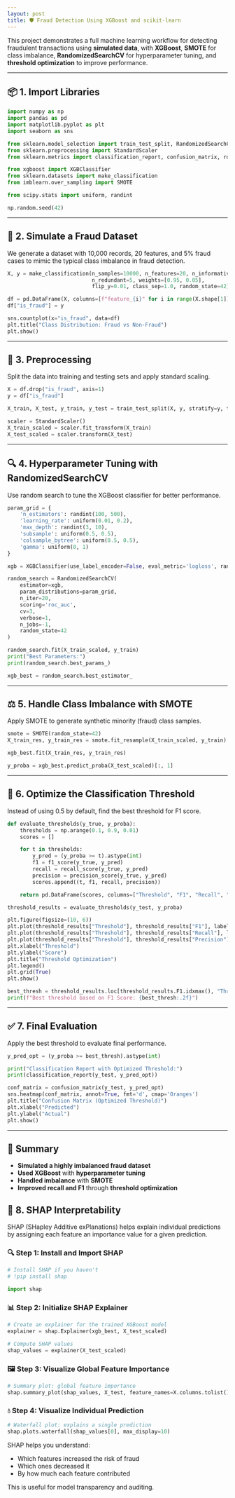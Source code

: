 ```yaml
---
layout: post
title: 🛡️ Fraud Detection Using XGBoost and scikit-learn
---
```

This project demonstrates a full machine learning workflow for detecting fraudulent transactions using **simulated data**, with **XGBoost**, **SMOTE** for class imbalance, **RandomizedSearchCV** for hyperparameter tuning, and **threshold optimization** to improve performance.

---

## 📦 1. Import Libraries

```python
import numpy as np
import pandas as pd
import matplotlib.pyplot as plt
import seaborn as sns

from sklearn.model_selection import train_test_split, RandomizedSearchCV
from sklearn.preprocessing import StandardScaler
from sklearn.metrics import classification_report, confusion_matrix, roc_auc_score, roc_curve, f1_score, recall_score, precision_score

from xgboost import XGBClassifier
from sklearn.datasets import make_classification
from imblearn.over_sampling import SMOTE

from scipy.stats import uniform, randint

np.random.seed(42)
```

---

## 🧪 2. Simulate a Fraud Dataset

We generate a dataset with 10,000 records, 20 features, and 5% fraud cases to mimic the typical class imbalance in fraud detection.

```python
X, y = make_classification(n_samples=10000, n_features=20, n_informative=10,
                           n_redundant=5, weights=[0.95, 0.05],
                           flip_y=0.01, class_sep=1.0, random_state=42)

df = pd.DataFrame(X, columns=[f"feature_{i}" for i in range(X.shape[1])])
df["is_fraud"] = y

sns.countplot(x="is_fraud", data=df)
plt.title("Class Distribution: Fraud vs Non-Fraud")
plt.show()
```

---

## 🧹 3. Preprocessing

Split the data into training and testing sets and apply standard scaling.

```python
X = df.drop("is_fraud", axis=1)
y = df["is_fraud"]

X_train, X_test, y_train, y_test = train_test_split(X, y, stratify=y, test_size=0.2, random_state=42)

scaler = StandardScaler()
X_train_scaled = scaler.fit_transform(X_train)
X_test_scaled = scaler.transform(X_test)
```

---

## 🔍 4. Hyperparameter Tuning with RandomizedSearchCV

Use random search to tune the XGBoost classifier for better performance.

```python
param_grid = {
    'n_estimators': randint(100, 500),
    'learning_rate': uniform(0.01, 0.2),
    'max_depth': randint(3, 10),
    'subsample': uniform(0.5, 0.5),
    'colsample_bytree': uniform(0.5, 0.5),
    'gamma': uniform(0, 1)
}

xgb = XGBClassifier(use_label_encoder=False, eval_metric='logloss', random_state=42)

random_search = RandomizedSearchCV(
    estimator=xgb,
    param_distributions=param_grid,
    n_iter=20,
    scoring='roc_auc',
    cv=3,
    verbose=1,
    n_jobs=-1,
    random_state=42
)

random_search.fit(X_train_scaled, y_train)
print("Best Parameters:")
print(random_search.best_params_)

xgb_best = random_search.best_estimator_
```

---

## ⚖️ 5. Handle Class Imbalance with SMOTE

Apply SMOTE to generate synthetic minority (fraud) class samples.

```python
smote = SMOTE(random_state=42)
X_train_res, y_train_res = smote.fit_resample(X_train_scaled, y_train)

xgb_best.fit(X_train_res, y_train_res)

y_proba = xgb_best.predict_proba(X_test_scaled)[:, 1]
```

---

## 🎯 6. Optimize the Classification Threshold

Instead of using 0.5 by default, find the best threshold for F1 score.

```python
def evaluate_thresholds(y_true, y_proba):
    thresholds = np.arange(0.1, 0.9, 0.01)
    scores = []

    for t in thresholds:
        y_pred = (y_proba >= t).astype(int)
        f1 = f1_score(y_true, y_pred)
        recall = recall_score(y_true, y_pred)
        precision = precision_score(y_true, y_pred)
        scores.append((t, f1, recall, precision))

    return pd.DataFrame(scores, columns=["Threshold", "F1", "Recall", "Precision"])

threshold_results = evaluate_thresholds(y_test, y_proba)

plt.figure(figsize=(10, 6))
plt.plot(threshold_results["Threshold"], threshold_results["F1"], label="F1 Score")
plt.plot(threshold_results["Threshold"], threshold_results["Recall"], label="Recall")
plt.plot(threshold_results["Threshold"], threshold_results["Precision"], label="Precision")
plt.xlabel("Threshold")
plt.ylabel("Score")
plt.title("Threshold Optimization")
plt.legend()
plt.grid(True)
plt.show()

best_thresh = threshold_results.loc[threshold_results.F1.idxmax(), "Threshold"]
print(f"Best threshold based on F1 Score: {best_thresh:.2f}")
```

---

## ✅ 7. Final Evaluation

Apply the best threshold to evaluate final performance.

```python
y_pred_opt = (y_proba >= best_thresh).astype(int)

print("Classification Report with Optimized Threshold:")
print(classification_report(y_test, y_pred_opt))

conf_matrix = confusion_matrix(y_test, y_pred_opt)
sns.heatmap(conf_matrix, annot=True, fmt='d', cmap='Oranges')
plt.title("Confusion Matrix (Optimized Threshold)")
plt.xlabel("Predicted")
plt.ylabel("Actual")
plt.show()
```

---

## 📝 Summary

- **Simulated a highly imbalanced fraud dataset**
- **Used XGBoost** with **hyperparameter tuning**
- **Handled imbalance** with **SMOTE**
- **Improved recall and F1** through **threshold optimization**

## 🧠 8. SHAP Interpretability

SHAP (SHapley Additive exPlanations) helps explain individual predictions by assigning each feature an importance value for a given prediction.

### 🔍 Step 1: Install and Import SHAP

```python
# Install SHAP if you haven't
# !pip install shap

import shap
```

### 📊 Step 2: Initialize SHAP Explainer

```python
# Create an explainer for the trained XGBoost model
explainer = shap.Explainer(xgb_best, X_test_scaled)

# Compute SHAP values
shap_values = explainer(X_test_scaled)
```

### 🖼️ Step 3: Visualize Global Feature Importance

```python
# Summary plot: global feature importance
shap.summary_plot(shap_values, X_test, feature_names=X.columns.tolist())
```

### 💧 Step 4: Visualize Individual Prediction

```python
# Waterfall plot: explains a single prediction
shap.plots.waterfall(shap_values[0], max_display=10)
```

SHAP helps you understand:
- Which features increased the risk of fraud
- Which ones decreased it
- By how much each feature contributed

This is useful for model transparency and auditing.

